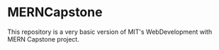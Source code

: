 # MERNCapstone
This repository is a very basic version of MIT's WebDevelopment with MERN Capstone project.
